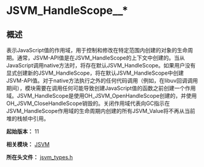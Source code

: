 # JSVM_HandleScope__*

## 概述

表示JavaScript值的作用域，用于控制和修改在特定范围内创建的对象的生命周期。通常，JSVM-API值是在JSVM_HandleScope的上下文中创建的。当从JavaScript调用native方法时，将存在默认JSVM_HandleScope。如果用户没有显式创建新的JSVM_HandleScope，将在默认JSVM_HandleScope中创建JSVM-API值。对于native方法执行之外的任何代码调用（例如，在libuv回调调用期间），模块需要在调用任何可能导致创建JavaScript值的函数之前创建一个作用域。JSVM_HandleScope是使用OH_JSVM_OpenHandleScope创建的，并使用OH_JSVM_CloseHandleScope销毁的。关闭作用域代表向GC指示在JSVM_HandleScope作用域的生命周期内创建的所有JSVM_Value将不再从当前堆的栈帧中引用。

**起始版本：** 11

**相关模块：** [JSVM](capi-jsvm.md)

**所在头文件：** [jsvm_types.h](capi-jsvm-types-h.md)

